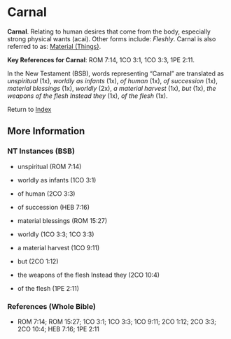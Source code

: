 # Carnal
**Carnal**. 
Relating to human desires that come from the body, especially strong physical wants (acai). 
Other forms include: 
*Fleshly*. 
Carnal is also referred to as: 
[Material (Things)](Material.md). 


**Key References for Carnal**: 
ROM 7:14, 1CO 3:1, 1CO 3:3, 1PE 2:11. 




In the New Testament (BSB), words representing “Carnal” are translated as 
*unspiritual* (1x), *worldly as infants* (1x), *of human* (1x), *of succession* (1x), *material blessings* (1x), *worldly* (2x), *a material harvest* (1x), *but* (1x), *the weapons of the flesh Instead they* (1x), *of the flesh* (1x). 


Return to [Index](00-Index.md)

## More Information

### NT Instances (BSB)

* unspiritual (ROM 7:14)

* worldly as infants (1CO 3:1)

* of human (2CO 3:3)

* of succession (HEB 7:16)

* material blessings (ROM 15:27)

* worldly (1CO 3:3; 1CO 3:3)

* a material harvest (1CO 9:11)

* but (2CO 1:12)

* the weapons of the flesh Instead they (2CO 10:4)

* of the flesh (1PE 2:11)



### References (Whole Bible)

* ROM 7:14; ROM 15:27; 1CO 3:1; 1CO 3:3; 1CO 9:11; 2CO 1:12; 2CO 3:3; 2CO 10:4; HEB 7:16; 1PE 2:11



